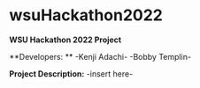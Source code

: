 # wsuHackathon2022
**WSU Hackathon 2022 Project**

**Developers: **
-Kenji Adachi-
-Bobby Templin-

**Project Description:**
-insert here-

